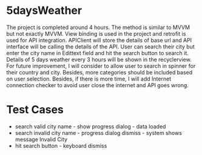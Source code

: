# 5daysWeather

The project is completed around 4 hours. The method is similar to MVVM but not exactly MVVM. View binding is used in the project and retrofit is used for API integration. APIClient will store the details of base url and API interface will be calling the details of the API. User can search their city but enter the city name in Edittext field and hit the search button to search it. Details of 5 days weather every 3 hours will be shown in the recyclerview. For future improvement, I will consider to allow user to search in spinner for their country and city. Besides, more categories should be included based on user selection. Besides, if there is more time, I will add Internet connection checker to avoid user close the internet and API goes wrong.

# Test Cases
- search valid city name - show progress dialog - data loaded
- search invalid city name - progress dialog dismiss - system shows message Invalid City
- hit search button - keyboard dismiss
